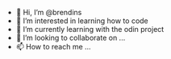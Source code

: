 - 👋 Hi, I’m @brendins
- 👀 I’m interested in learning how to code
- 🌱 I’m currently learning with the odin project
- 💞️ I’m looking to collaborate on ...
- 📫 How to reach me ...

<!---
brendins/brendins is a ✨ special ✨ repository because its `README.md` (this file) appears on your GitHub profile.
You can click the Preview link to take a look at your changes.
--->
